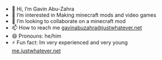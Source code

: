 - 👋 Hi, I’m Gavin Abu-Zahra
- 👀 I’m interested in Making minecraft mods and video games
- 💞️ I’m looking to collaborate on a minecraft mod
- 📫 How to reach me gavinabuzahra@justwhatever.net
- 😄 Pronouns: he/him
- ⚡ Fun fact: Im very experienced and very young  
[me.justwhatever.net](https://me.justwhatever.net)
